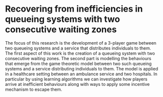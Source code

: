 # Recovering from inefficiencies in queueing systems with two consecutive waiting zones

The focus of this research is the development of a 3-player game between two 
queueing systems and a service that distributes individuals to them. 
The first aspect of this work is the creation of a queueing system with two 
consecutive waiting zones.
The second part is modelling the behaviours that emerge from the game theoretic
model between two such queueing systems and a service distributing individuals
to them.
The model is applied in a healthcare setting between an ambulance service and
two hospitals.
In particular by using learning algorithms we can investigate how players arrive
at inefficient behaviours along with ways to apply some incentive mechanism to
escape them.